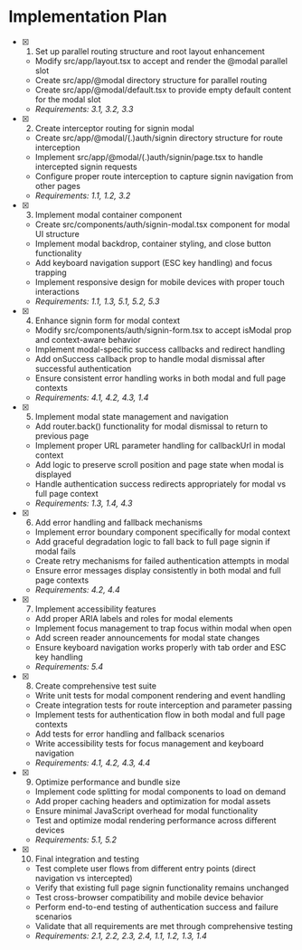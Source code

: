 # Implementation Plan

- [x] 1. Set up parallel routing structure and root layout enhancement
  - Modify src/app/layout.tsx to accept and render the @modal parallel slot
  - Create src/app/@modal directory structure for parallel routing
  - Create src/app/@modal/default.tsx to provide empty default content for the modal slot
  - _Requirements: 3.1, 3.2, 3.3_

- [x] 2. Create interceptor routing for signin modal
  - Create src/app/@modal/(.)auth/signin directory structure for route interception
  - Implement src/app/@modal/(.)auth/signin/page.tsx to handle intercepted signin requests
  - Configure proper route interception to capture signin navigation from other pages
  - _Requirements: 1.1, 1.2, 3.2_

- [x] 3. Implement modal container component
  - Create src/components/auth/signin-modal.tsx component for modal UI structure
  - Implement modal backdrop, container styling, and close button functionality
  - Add keyboard navigation support (ESC key handling) and focus trapping
  - Implement responsive design for mobile devices with proper touch interactions
  - _Requirements: 1.1, 1.3, 5.1, 5.2, 5.3_

- [x] 4. Enhance signin form for modal context
  - Modify src/components/auth/signin-form.tsx to accept isModal prop and context-aware behavior
  - Implement modal-specific success callbacks and redirect handling
  - Add onSuccess callback prop to handle modal dismissal after successful authentication
  - Ensure consistent error handling works in both modal and full page contexts
  - _Requirements: 4.1, 4.2, 4.3, 1.4_

- [x] 5. Implement modal state management and navigation
  - Add router.back() functionality for modal dismissal to return to previous page
  - Implement proper URL parameter handling for callbackUrl in modal context
  - Add logic to preserve scroll position and page state when modal is displayed
  - Handle authentication success redirects appropriately for modal vs full page context
  - _Requirements: 1.3, 1.4, 4.3_

- [x] 6. Add error handling and fallback mechanisms
  - Implement error boundary component specifically for modal context
  - Add graceful degradation logic to fall back to full page signin if modal fails
  - Create retry mechanisms for failed authentication attempts in modal
  - Ensure error messages display consistently in both modal and full page contexts
  - _Requirements: 4.2, 4.4_

- [x] 7. Implement accessibility features
  - Add proper ARIA labels and roles for modal elements
  - Implement focus management to trap focus within modal when open
  - Add screen reader announcements for modal state changes
  - Ensure keyboard navigation works properly with tab order and ESC key handling
  - _Requirements: 5.4_

- [x] 8. Create comprehensive test suite
  - Write unit tests for modal component rendering and event handling
  - Create integration tests for route interception and parameter passing
  - Implement tests for authentication flow in both modal and full page contexts
  - Add tests for error handling and fallback scenarios
  - Write accessibility tests for focus management and keyboard navigation
  - _Requirements: 4.1, 4.2, 4.3, 4.4_

- [x] 9. Optimize performance and bundle size
  - Implement code splitting for modal components to load on demand
  - Add proper caching headers and optimization for modal assets
  - Ensure minimal JavaScript overhead for modal functionality
  - Test and optimize modal rendering performance across different devices
  - _Requirements: 5.1, 5.2_

- [x] 10. Final integration and testing
  - Test complete user flows from different entry points (direct navigation vs intercepted)
  - Verify that existing full page signin functionality remains unchanged
  - Test cross-browser compatibility and mobile device behavior
  - Perform end-to-end testing of authentication success and failure scenarios
  - Validate that all requirements are met through comprehensive testing
  - _Requirements: 2.1, 2.2, 2.3, 2.4, 1.1, 1.2, 1.3, 1.4_
